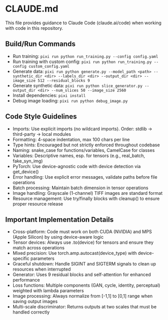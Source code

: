 # CLAUDE.md

This file provides guidance to Claude Code (claude.ai/code) when working with code in this repository.

## Build/Run Commands
- Run training: `pixi run python run_training.py --config config.yaml`
- Run training with custom config: `pixi run python run_training.py --config custom_config.yaml`
- Generate data: `pixi run python generate.py --model_path <path> --synthetic_dir <dir> --labels_dir <dir> --output_dir <dir> --image_size 512 --residual_blocks 9`
- Generate synthetic data: `pixi run python slice_generator.py --output_dir <dir> --num_slices 50 --image_size 2560`
- Install dependencies: `pixi install`
- Debug image loading: `pixi run python debug_image.py`

## Code Style Guidelines
- Imports: Use explicit imports (no wildcard imports). Order: stdlib → third-party → local modules
- Formatting: 4-space indentation, max 100 chars per line
- Type hints: Encouraged but not strictly enforced throughout codebase
- Naming: snake_case for functions/variables, CamelCase for classes
- Variables: Descriptive names, esp. for tensors (e.g., real_batch, fake_syn_img)
- PyTorch: Use device-agnostic code with device detection via get_device()
- Error handling: Use explicit error messages, validate paths before file operations
- Batch processing: Maintain batch dimension in tensor operations
- Image handling: Grayscale (1-channel) TIFF images are standard format
- Resource management: Use try/finally blocks with cleanup() to ensure proper resource release

## Important Implementation Details
- Cross-platform: Code must work on both CUDA (NVIDIA) and MPS (Apple Silicon) by using device-aware logic
- Tensor devices: Always use .to(device) for tensors and ensure they match across operations
- Mixed precision: Use torch.amp.autocast(device_type) with device-specific parameters
- Graceful shutdown: Handle SIGINT and SIGTERM signals to clean up resources when interrupted
- Generator: Uses 9 residual blocks and self-attention for enhanced performance
- Loss functions: Multiple components (GAN, cycle, identity, perceptual) weighted with lambda parameters
- Image processing: Always normalize from [-1,1] to [0,1] range when saving output images
- Multi-scale discriminator: Returns outputs at two scales that must be handled correctly